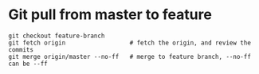 # Git pull from master to feature

```
git checkout feature-branch
git fetch origin                  # fetch the origin, and review the commits
git merge origin/master --no-ff   # merge to feature branch, --no-ff can be --ff
```